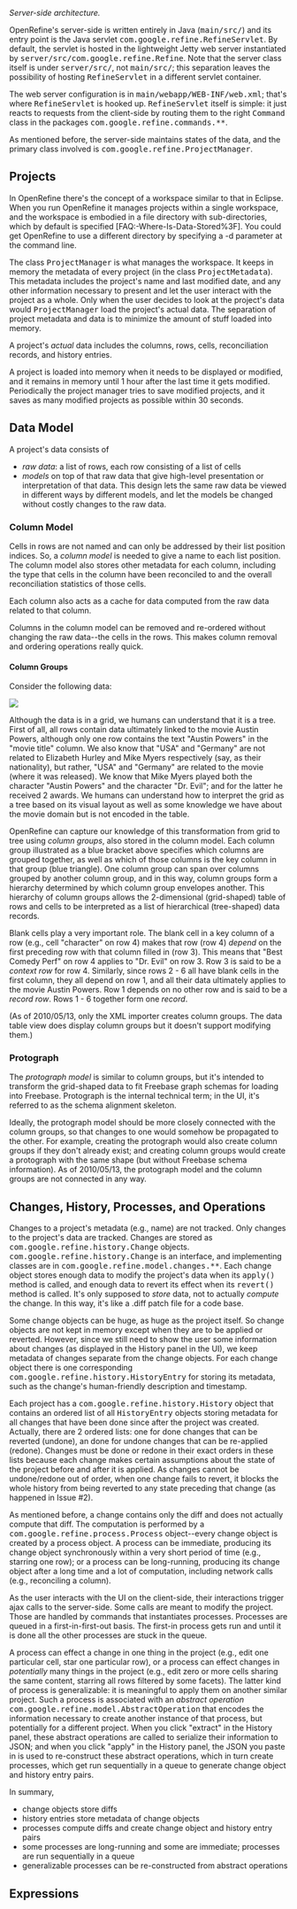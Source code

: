 _Server-side architecture._

OpenRefine's server-side is written entirely in Java (<tt>main/src/</tt>) and its entry point is the Java servlet <tt>com.google.refine.RefineServlet</tt>. By default, the servlet is hosted in the lightweight Jetty web server instantiated by <tt>server/src/com.google.refine.Refine</tt>. Note that the server class itself is under <tt>server/src/</tt>, not <tt>main/src/</tt>; this separation leaves the possibility of hosting <tt>RefineServlet</tt> in a different servlet container.

The web server configuration is in <tt>main/webapp/WEB-INF/web.xml</tt>; that's where <tt>RefineServlet</tt> is hooked up. <tt>RefineServlet</tt> itself is simple: it just reacts to requests from the client-side by routing them to the right <tt>Command</tt> class in the packages <tt>com.google.refine.commands.**</tt>.

As mentioned before, the server-side maintains states of the data, and the primary class involved is <tt>com.google.refine.ProjectManager</tt>.

## Projects

In OpenRefine there's the concept of a workspace similar to that in Eclipse. When you run OpenRefine it manages projects within a single workspace, and the workspace is embodied in a file directory with sub-directories, which by default is specified [FAQ:-Where-Is-Data-Stored%3F]. You could get OpenRefine to use a different directory by specifying a -d parameter at the command line.

The class <tt>ProjectManager</tt> is what manages the workspace. It keeps in memory the metadata of every project (in the class <tt>ProjectMetadata</tt>). This metadata includes the project's name and last modified date, and any other information necessary to present and let the user interact with the project as a whole. Only when the user decides to look at the project's data would <tt>ProjectManager</tt> load the project's actual data. The separation of project metadata and data is to minimize the amount of stuff loaded into memory.

A project's _actual_ data includes the columns, rows, cells, reconciliation records, and history entries.

A project is loaded into memory when it needs to be displayed or modified, and it remains in memory until 1 hour after the last time it gets modified. Periodically the project manager tries to save modified projects, and it saves as many modified projects as possible within 30 seconds.

## Data Model

A project's data consists of

- _raw data_: a list of rows, each row consisting of a list of cells
- _models_ on top of that raw data that give high-level presentation or interpretation of that data. This design lets the same raw data be viewed in different ways by different models, and let the models be changed without costly changes to the raw data.

### Column Model

Cells in rows are not named and can only be addressed by their list position indices. So, a _column model_ is needed to give a name to each list position. The column model also stores other metadata for each column, including the type that cells in the column have been reconciled to and the overall reconciliation statistics of those cells.

Each column also acts as a cache for data computed from the raw data related to that column.

Columns in the column model can be removed and re-ordered without changing the raw data--the cells in the rows. This makes column removal and ordering operations really quick.

#### Column Groups

Consider the following data:

![](https://raw.github.com/OpenRefine/OpenRefine/2.0/graphics/row-groups.png)

Although the data is in a grid, we humans can understand that it is a tree. First of all, all rows contain data ultimately linked to the movie Austin Powers, although only one row contains the text "Austin Powers" in the "movie title" column. We also know that "USA" and "Germany" are not related to Elizabeth Hurley and Mike Myers respectively (say, as their nationality), but rather, "USA" and "Germany" are related to the movie (where it was released). We know that Mike Myers played both the character "Austin Powers" and the character "Dr. Evil"; and for the latter he received 2 awards. We humans can understand how to interpret the grid as a tree based on its visual layout as well as some knowledge we have about the movie domain but is not encoded in the table.

OpenRefine can capture our knowledge of this transformation from grid to tree using _column groups_, also stored in the column model. Each column group illustrated as a blue bracket above specifies which columns are grouped together, as well as which of those columns is the key column in that group (blue triangle). One column group can span over columns grouped by another column group, and in this way, column groups form a hierarchy determined by which column group envelopes another. This hierarchy of column groups allows the 2-dimensional (grid-shaped) table of rows and cells to be interpreted as a list of hierarchical (tree-shaped) data records.

Blank cells play a very important role. The blank cell in a key column of a row (e.g., cell "character" on row 4) makes that row (row 4) _depend_ on the first preceding row with that column filled in (row 3). This means that "Best Comedy Perf" on row 4 applies to "Dr. Evil" on row 3. Row 3 is said to be a _context row_ for row 4. Similarly, since rows 2 - 6 all have blank cells in the first column, they all depend on row 1, and all their data ultimately applies to the movie Austin Powers. Row 1 depends on no other row and is said to be a _record row_. Rows 1 - 6 together form one _record_.

(As of 2010/05/13, only the XML importer creates column groups. The data table view does display column groups but it doesn't support modifying them.)

### Protograph

The _protograph model_ is similar to column groups, but it's intended to transform the grid-shaped data to fit Freebase graph schemas for loading into Freebase. Protograph is the internal technical term; in the UI, it's referred to as the schema alignment skeleton.

Ideally, the protograph model should be more closely connected with the column groups, so that changes to one would somehow be propagated to the other. For example, creating the protograph would also create column groups if they don't already exist; and creating column groups would create a protograph with the same shape (but without Freebase schema information). As of 2010/05/13, the protograph model and the column groups are not connected in any way.

## Changes, History, Processes, and Operations

Changes to a project's metadata (e.g., name) are not tracked. Only changes to the project's data are tracked. Changes are stored as <tt>com.google.refine.history.Change</tt> objects. <tt>com.google.refine.history.Change</tt> is an interface, and implementing classes are in <tt>com.google.refine.model.changes.**</tt>. Each change object stores enough data to modify the project's data when its <tt>apply()</tt> method is called, and enough data to revert its effect when its <tt>revert()</tt> method is called. It's only supposed to _store_ data, not to actually _compute_ the change. In this way, it's like a .diff patch file for a code base.

Some change objects can be huge, as huge as the project itself. So change objects are not kept in memory except when they are to be applied or reverted. However, since we still need to show the user some information about changes (as displayed in the History panel in the UI), we keep metadata of changes separate from the change objects. For each change object there is one corresponding <tt>com.google.refine.history.HistoryEntry</tt> for storing its metadata, such as the change's human-friendly description and timestamp.

Each project has a <tt>com.google.refine.history.History</tt> object that contains an ordered list of all <tt>HistoryEntry</tt> objects storing metadata for all changes that have been done since after the project was created. Actually, there are 2 ordered lists: one for done changes that can be reverted (undone), an done for undone changes that can be re-applied (redone). Changes must be done or redone in their exact orders in these lists because each change makes certain assumptions about the state of the project before and after it is applied. As changes cannot be undone/redone out of order, when one change fails to revert, it blocks the whole history from being reverted to any state preceding that change (as happened in Issue #2).

As mentioned before, a change contains only the diff and does not actually compute that diff. The computation is performed by a <tt>com.google.refine.process.Process</tt> object--every change object is created by a process object. A process can be immediate, producing its change object synchronously within a very short period of time (e.g., starring one row); or a process can be long-running, producing its change object after a long time and a lot of computation, including network calls (e.g., reconciling a column).

As the user interacts with the UI on the client-side, their interactions trigger ajax calls to the server-side. Some calls are meant to modify the project. Those are handled by commands that instantiates processes. Processes are queued in a first-in-first-out basis. The first-in process gets run and until it is done all the other processes are stuck in the queue.

A process can effect a change in one thing in the project (e.g., edit one particular cell, star one particular row), or a process can effect changes in _potentially_ many things in the project (e.g., edit zero or more cells sharing the same content, starring all rows filtered by some facets). The latter kind of process is generalizable: it is meaningful to apply them on another similar project. Such a process is associated with an _abstract operation_ <tt>com.google.refine.model.AbstractOperation</tt> that encodes the information necessary to create another instance of that process, but potentially for a different project. When you click "extract" in the History panel, these abstract operations are called to serialize their information to JSON; and when you click "apply" in the History panel, the JSON you paste in is used to re-construct these abstract operations, which in turn create processes, which get run sequentially in a queue to generate change object and history entry pairs.

In summary,

- change objects store diffs
- history entries store metadata of change objects
- processes compute diffs and create change object and history entry pairs
- some processes are long-running and some are immediate; processes are run sequentially in a queue
- generalizable processes can be re-constructed from abstract operations

## Expressions
